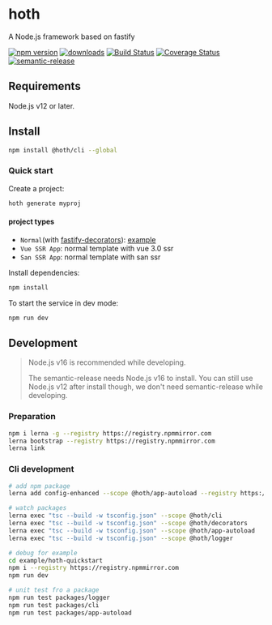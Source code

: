 # hoth

A Node.js framework based on fastify

[![npm version](https://img.shields.io/npm/v/@hoth/cli.svg)](https://www.npmjs.com/package/@hoth/cli)
[![downloads](https://img.shields.io/npm/dm/@hoth/cli.svg)](https://www.npmjs.com/package/@hoth/cli)
[![Build Status](https://github.com/searchfe/hoth/actions/workflows/ci.yml/badge.svg)](https://github.com/searchfe/hoth/actions?query=workflow:CI)
[![Coverage Status](https://coveralls.io/repos/github/searchfe/hoth/badge.svg?branch=main)](https://coveralls.io/github/searchfe/hoth?branch=main)
[![semantic-release](https://img.shields.io/badge/%20%20%F0%9F%93%A6%F0%9F%9A%80-semantic--release-e10079.svg)](https://github.com/searchfe/hoth)

## Requirements

Node.js v12 or later.

## Install

```sh
npm install @hoth/cli --global
```

### Quick start

Create a project:

```sh
hoth generate myproj
```

#### project types

-   `Normal`(with [fastify-decorators](https://github.com/L2jLiga/fastify-decorators)): [example](https://github.com/searchfe/hoth/tree/main/example/hoth-quickstart)
-   `Vue SSR App`: normal template with vue 3.0 ssr
-   `San SSR App`: normal template with san ssr

Install dependencies:

```sh
npm install
```

To start the service in dev mode:

```sh
npm run dev
```

## Development

> Node.js v16 is recommended while developing.
>
> The semantic-release needs Node.js v16 to install. You can still use Node.js v12 after install though, we don't need semantic-release while developing.

### Preparation

```sh
npm i lerna -g --registry https://registry.npmmirror.com
lerna bootstrap --registry https://registry.npmmirror.com
lerna link
```

### Cli development

```sh
# add npm package
lerna add config-enhanced --scope @hoth/app-autoload --registry https://registry.npmmirror.com

# watch packages
lerna exec "tsc --build -w tsconfig.json" --scope @hoth/cli
lerna exec "tsc --build -w tsconfig.json" --scope @hoth/decorators
lerna exec "tsc --build -w tsconfig.json" --scope @hoth/app-autoload
lerna exec "tsc --build -w tsconfig.json" --scope @hoth/logger

# debug for example
cd example/hoth-quickstart
npm i --registry https://registry.npmmirror.com
npm run dev

# unit test fro a package
npm run test packages/logger
npm run test packages/cli
npm run test packages/app-autoload

```
